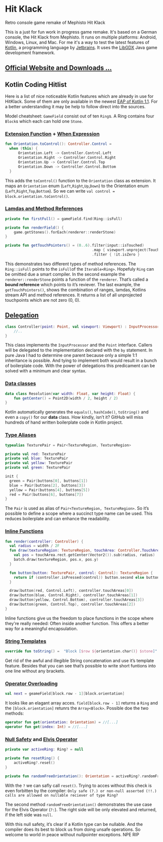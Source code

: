 # Hit Klack
Retro console game remake of Mephisto Hit Klack

This is a just for fun work in progress game remake. It's based on a German console, the Hit Klack from Mephisto. It runs on multiple platforms: Android, Windows, Linux, and Mac. For me it's a way to test the latest features of [Kotlin](https://kotlinlang.org/), a programming language by [Jetbrains](https://www.jetbrains.com/). It uses the [LibGDX](https://libgdx.badlogicgames.com/) Java game development framework.

## [Official Website and Downloads ...](https://tobsef.github.io/HitKlack/)


## Kotlin Coding Hitlist
Here is a list of nice noticeable Kotlin features which are already in use for HitKlack. Some of them are only available in the newest [EAP of Kotlin 1.1](https://blog.jetbrains.com/kotlin/2016/08/calling-on-eapers/). For a better understanding it may be help to follow direct into the sources.

Model cheatsheet: `GameField` consist out of ten `Ring`s. A Ring contains four `Block`s which each can hold one `Stone`. 

### [Extension Function](https://kotlinlang.org/docs/reference/extensions.html) + [When Expression](https://kotlinlang.org/docs/reference/control-flow.html#when-expression)
``` kotlin
fun Orientation.toControl(): Controller.Control =
  when (this) {
      Orientation.Left -> Controller.Control.Left
      Orientation.Right -> Controller.Control.Right
      Orientation.Up -> Controller.Control.Top
      Orientation.Down -> Controller.Control.Bottom
  }
```
This adds the `toControl()` function to the `Orientation` class as extension. It maps an `Orientation` enum (`Left`,`Right`,`Up`,`Down`) to the Orientation enum (`Left`,`Right`,`Top`,`Bottom`). So we can write `val control = block.orientation.toControl()`.

### [Lamdas and Method References](https://kotlinlang.org/docs/reference/lambdas.html)
``` kotlin
private fun firstFull() = gameField.find(Ring::isFull)

private fun renderField() {
	game.getStones().forEach(renderer::renderStone)
}

private fun getTouchPointers() = (0..6).filter(input::isTouched)
										.map { viewport.unproject(TouchPoint(it)) }
										.filter { !it.isZero }
```
This demonstrates two different types of method references. The `Ring::isFull` points to the `isFull`of the `Iterable<Ring>`. Hopefuly `Ring` can be omitted due a smart compiler. 
In the second example the `renderer::renderStone` points a function of the `renderer`. That’s called a **bound reference** which points to it’s reviever.
The last example, the `getTouchPointers()`, shows the combination of ranges, lamdas, Kotlins stream API and method references. It returns a list of all unprojected touchpoints which are not zero (0, 0).

## [Delegation](https://kotlinlang.org/docs/reference/delegation.html#delegation)
``` kotlin
class Controller(point: Point, val viewport: Viewport) : InputProcessor by InputAdapter(), Point by point {
    //..
}
```
This class implements the `InputProcessor` and the `Point` interface. Callers will be delegated to the implementation declared with the `by` statement.
In pure Java I had to determine one parent because only a simple 1:1 inheritance is possible. And tying to implement both would result in a bunch of boilerplate code.
With the power of delegations this predicament can be solved with a minimum and clear syntax.  

###  [Data classes](https://kotlinlang.org/docs/reference/data-classes.html)
``` kotlin
data class Resolution(var width: Float, var height: Float) {
	fun getCenter() = Point2D(width / 2, height / 2)
}
```
Kotlin automatically generates the `equals()`, `hashCode()`, `toString()` and even a `copy()` for our **data** class. How kindly, isn’t it? GitHub will miss hundreds of hand written boilerplate code in Kotlin project.

### [Type Aliases](https://blog.jetbrains.com/kotlin/2016/07/first-glimpse-of-kotlin-1-1-coroutines-type-aliases-and-more/)
``` kotlin
typealias TexturePair = Pair<TextureRegion, TextureRegion>

private val red: TexturePair
private val blue: TexturePair
private val yellow: TexturePair
private val green: TexturePair

init {
  green = Pair(buttons[0], buttons[1])
  blue = Pair(buttons[2], buttons[3])
  yellow = Pair(buttons[4], buttons[5])
  red = Pair(buttons[6], buttons[7])
}
```
The `Pair` is used as alias of `Pair<TextureRegion, TextureRegion>`. So it’s possible to define a scope where a succinct type name can be used. This reduces boilerplate and can enhance the readability.

### [Inline Functions](https://kotlinlang.org/docs/reference/inline-functions.html)
``` kotlin
fun render(controller: Controller) {
  val radius = width / 2F
  fun draw(textureRegion: TextureRegion, touchArea: Controller.TouchArea) {
  	val pos = touchArea.rect.getCenter(Vector2()).sub(radius, radius)
  	batch.draw(textureRegion, pos.x, pos.y)
  }

  fun button(button: TexturePair, control: Control): TextureRegion {
  	return if (controller.isPressed(control)) button.second else button.first
  }

  draw(button(red, Control.Left), controller.touchAreas[0])
  draw(button(blue, Control.Right), controller.touchAreas[1])
  draw(button(yellow, Control.Bottom), controller.touchAreas[3])
  draw(button(green, Control.Top), controller.touchAreas[2])
}
```
Inline functions give us the freedom to place functions in the scope where they're really needed: Often inside another function. This offers a better way for a meaningful encapsulation.

### [String Templates](https://kotlinlang.org/docs/reference/basic-types.html#string-templates)
``` kotlin
override fun toString() =  "Block [$row ${orientation.char()} $stone]"
``` 
Get rid of the awful and illegible String concatenation and use it’s template feature. Besides that you can see that’s possible to write short funtions into one line without any brackets.

### [Operator Overloading](https://kotlinlang.org/docs/reference/operator-overloading.html)
``` kotlin
val next = geameField[block.row - 1][block.orientation]
```
It looks like an elagant array acces. `field[block.row - 1]` returns a `Ring` and the `[block.orientation]` retunrs the `Array<Block>`. Possible doe the two methods:
``` kotlin
operator fun get(orientation: Orientation) = //[...]
operator fun get(index: Int) = //[...]
```

### [Null Safety](https://kotlinlang.org/docs/reference/null-safety.html#null-safety) and [Elvis Operator](https://kotlinlang.org/docs/reference/null-safety.html#elvis-operator)
``` kotlin
private var activeRing: Ring? = null

private fun resetRing() {
	activeRing?.reset()
}

private fun randomFreeOrientation(): Orientation = activeRing?.randomFreeSide() ?: Orientation.random()
```
With the `?` we can safly call `reset()`. Trying to acces without this check is even forbitten by the compiler:
`Only safe (?.) or non-null asserted (!!.) calls are allowed on nullable reciever of type Ring?`

The second method `randomFreeOrientation()` demonstrates the use case for the Elvis Operator (`?:`). The right side will be only elevated and returned, if the left side was `null`.

With this null safety, it’s clear if a Kotlin type can be nullable. And the compiler does its best to block us from doing unsafe operations. So welcome to world in peace without nullpointer exceptions. NPE RIP




